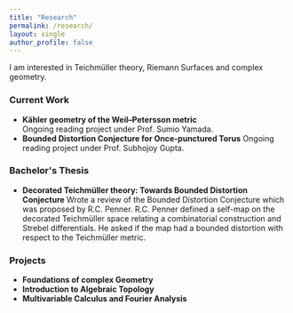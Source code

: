 ```yaml
---
title: "Research"
permalink: /research/
layout: single
author_profile: false
---
```


I am interested in Teichmüller theory, Riemann Surfaces and complex geometry.

### Current Work

- **Kähler geometry of the Weil–Petersson metric**  
  Ongoing reading project under Prof. Sumio Yamada.
- **Bounded Distortion Conjecture for Once-punctured Torus** 
  Ongoing reading project under Prof. Subhojoy Gupta.
### Bachelor's Thesis

- **Decorated Teichmüller theory: Towards Bounded Distortion Conjecture**
  Wrote a review of the Bounded Distortion Conjecture which was proposed by R.C. Penner. R.C. Penner defined a self-map on the decorated Teichmüller space relating a combinatorial construction and Strebel differentials.
  He asked if the map had a bounded distortion with respect to the  Teichmüller metric.
### Projects
- **Foundations of complex Geometry**
- **Introduction to Algebraic Topology**
- **Multivariable Calculus and Fourier Analysis**
   
  
